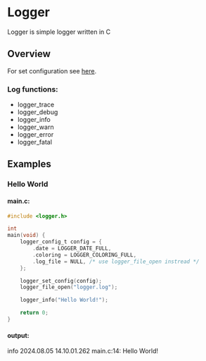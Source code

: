 # Logger
Logger is simple logger written in C

## Overview
For set configuration see [here](https://github.com/NetErrT/logger_documentation).

### Log functions:
* logger_trace
* logger_debug
* logger_info
* logger_warn
* logger_error
* logger_fatal

## Examples
### Hello World
#### main.c:
```c
#include <logger.h>

int
main(void) {
    logger_config_t config = {
        .date = LOGGER_DATE_FULL,
        .coloring = LOGGER_COLORING_FULL,
        .log_file = NULL, /* use logger_file_open instread */
    };

    logger_set_config(config);
    logger_file_open("logger.log");

    logger_info("Hello World!");

    return 0;
}
```
#### output:
info 2024.08.05 14.10.01.262 main.c:14: Hello World!
